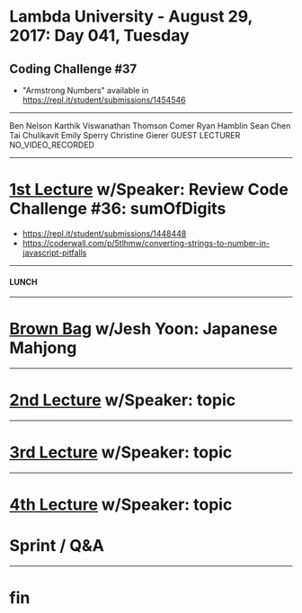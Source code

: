 # Lambda University - August 29, 2017: Day 041, Tuesday
## Coding Challenge #37
- "Armstrong Numbers" available in https://repl.it/student/submissions/1454546
***
Ben Nelson
Karthik Viswanathan
Thomson Comer
Ryan Hamblin
Sean Chen
Tai Chulikavit
Emily Sperry
Christine Gierer
GUEST LECTURER
NO_VIDEO_RECORDED
***
# [1st Lecture](VIDEO_RECORDED_NOT_POSTED) w/Speaker: Review Code Challenge #36: sumOfDigits
- https://repl.it/student/submissions/1448448
- https://coderwall.com/p/5tlhmw/converting-strings-to-number-in-javascript-pitfalls

***
#### LUNCH
***
# [Brown Bag](VIDEO_RECORDED_NOT_POSTED) w/Jesh Yoon: Japanese Mahjong
***
# [2nd Lecture](VIDEO_RECORDED_NOT_POSTED) w/Speaker: topic
***
# [3rd Lecture](VIDEO_RECORDED_NOT_POSTED) w/Speaker: topic
***
# [4th Lecture](VIDEO_RECORDED_NOT_POSTED) w/Speaker: topic
# Sprint / Q&A
***
# fin
